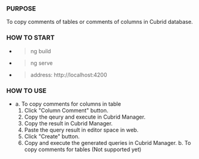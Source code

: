 
### PURPOSE
To copy comments of tables or comments of columns in Cubrid database.

### HOW TO START
- > ng build
- > ng serve
- > address: http://localhost:4200

### HOW TO USE
- a. To copy comments for columns in table
     1. Click "Column Comment" button.
     2. Copy the qeury and execute in Cubrid Manager.
     3. Copy the result in Cubrid Manager.
     4. Paste the query result in editor space in web.
     5. Click "Create" button.
     6. Copy and execute the generated queries in Cubrid Manager.
  b. To copy comments for tables
     (Not supported yet)

